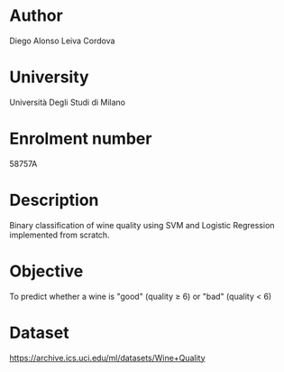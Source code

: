 # Author
Diego Alonso Leiva Cordova
# University
Università Degli Studi di Milano
# Enrolment number
58757A
# Description
Binary classification of wine quality using SVM and Logistic Regression implemented from scratch.
# Objective
To predict whether a wine is "good" (quality ≥ 6) or "bad" (quality < 6)
# Dataset
https://archive.ics.uci.edu/ml/datasets/Wine+Quality
